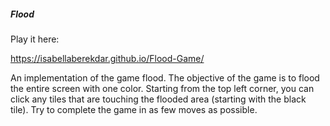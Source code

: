 ##### Flood

Play it here:

https://isabellaberekdar.github.io/Flood-Game/

An implementation of the game flood. The objective of the game is to flood the entire screen 
with one color. Starting from the top left corner, you can click any tiles that are touching
the flooded area (starting with the black tile). Try to complete the game in as few moves as 
possible.
